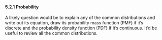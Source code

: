 #### 5.2.1 Probability

A likely question would be to explain any of the common distributions and write out its equation, draw its probability mass function (PMF) if it’s discrete and the probability density function (PDF) if it’s continuous. It’d be useful to review all the common distributions.